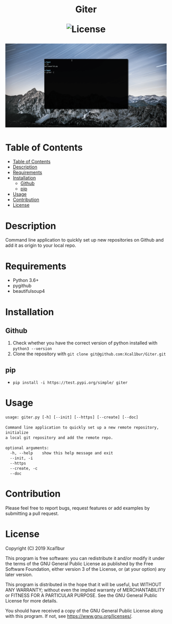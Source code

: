 <h1 align="center">Giter

![License](https://img.shields.io/github/license/Xcal1bur/Giter?style=flat-square)

![](giter.gif)

</h1>

# Table of Contents
- [Table of Contents](#table-of-contents)
- [Description](#description)
- [Requirements](#requirements)
- [Installation](#installation)
  - [Github](#github)
  - [pip](#pip)
- [Usage](#usage)
- [Contribution](#contribution)
- [License](#license)

# Description
Command line application to quickly set up new repositories on Github and add
it as origin to your local repo.

# Requirements
- Python 3.6+
- pygithub
- beautifulsoup4

# Installation
## Github
1. Check whether you have the correct version of python installed with ``python3 --version``
2. Clone the repository with ``git clone git@github.com:Xcal1bur/Giter.git``
## pip
- ``pip install -i https://test.pypi.org/simple/ giter``

# Usage
```
usage: giter.py [-h] [--init] [--https] [--create] [--doc]

Command line application to quickly set up a new remote repository, initialize
a local git repository and add the remote repo.

optional arguments:
  -h, --help    show this help message and exit
  --init, -i
  --https
  --create, -c
  --doc
```

# Contribution
Please feel free to report bugs, request features or add examples by submitting a pull request.

# License
Copyright (C) 2019  Xcal1bur

This program is free software: you can redistribute it and/or modify
it under the terms of the GNU General Public License as published by
the Free Software Foundation, either version 3 of the License, or
(at your option) any later version.

This program is distributed in the hope that it will be useful,
but WITHOUT ANY WARRANTY; without even the implied warranty of
MERCHANTABILITY or FITNESS FOR A PARTICULAR PURPOSE.  See the
GNU General Public License for more details.

You should have received a copy of the GNU General Public License
along with this program.  If not, see https://www.gnu.org/licenses/.
